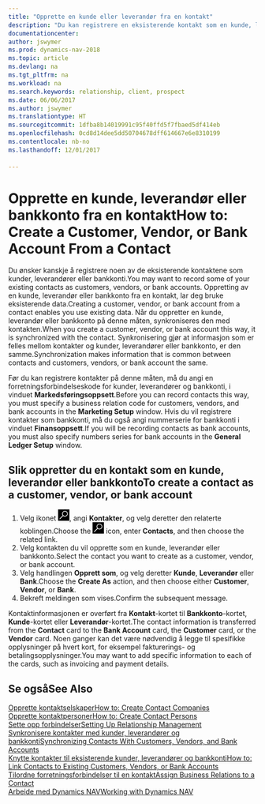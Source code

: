 ```yaml
---
title: "Opprette en kunde eller leverandør fra en kontakt"
description: "Du kan registrere en eksisterende kontakt som en kunde, leverandør eller bankkonto ved å bruke eksisterende data og angi en forretningsforbindelse."
documentationcenter: 
author: jswymer
ms.prod: dynamics-nav-2018
ms.topic: article
ms.devlang: na
ms.tgt_pltfrm: na
ms.workload: na
ms.search.keywords: relationship, client, prospect
ms.date: 06/06/2017
ms.author: jswymer
ms.translationtype: HT
ms.sourcegitcommit: 1dfba8b14019991c95f40ffd5f7fbaed5df414eb
ms.openlocfilehash: 0cd8d14dee5dd50704678dff614667e6e8310199
ms.contentlocale: nb-no
ms.lasthandoff: 12/01/2017

---
```

# <a name="how-to-create-a-customer-vendor-or-bank-account-from-a-contact"></a><span data-ttu-id="6d26d-103">Opprette en kunde, leverandør eller bankkonto fra en kontakt</span><span class="sxs-lookup"><span data-stu-id="6d26d-103">How to: Create a Customer, Vendor, or Bank Account From a Contact</span></span>
<span data-ttu-id="6d26d-104">Du ønsker kanskje å registrere noen av de eksisterende kontaktene som kunder, leverandører eller bankkonti.</span><span class="sxs-lookup"><span data-stu-id="6d26d-104">You may want to record some of your existing contacts as customers, vendors, or bank accounts.</span></span> <span data-ttu-id="6d26d-105">Oppretting av en kunde, leverandør eller bankkonto fra en kontakt, lar deg bruke eksisterende data.</span><span class="sxs-lookup"><span data-stu-id="6d26d-105">Creating a customer, vendor, or bank account from a contact enables you use existing data.</span></span> <span data-ttu-id="6d26d-106">Når du oppretter en kunde, leverandør eller bankkonto på denne måten, synkroniseres den med kontakten.</span><span class="sxs-lookup"><span data-stu-id="6d26d-106">When you create a customer, vendor, or bank account this way, it is synchronized with the contact.</span></span> <span data-ttu-id="6d26d-107">Synkronisering gjør at informasjon som er felles mellom kontakter og kunder, leverandører eller bankkonto, er den samme.</span><span class="sxs-lookup"><span data-stu-id="6d26d-107">Synchronization makes information that is common between contacts and customers, vendors, or bank account the same.</span></span>

<span data-ttu-id="6d26d-108">Før du kan registrere kontakter på denne måten, må du angi en forretningsforbindelseskode for kunder, leverandører og bankkonti, i vinduet **Markedsføringsoppsett**.</span><span class="sxs-lookup"><span data-stu-id="6d26d-108">Before you can record contacts this way, you must specify a business relation code for customers, vendors, and bank accounts in the **Marketing Setup** window.</span></span> <span data-ttu-id="6d26d-109">Hvis du vil registrere kontakter som bankkonti, må du også angi nummerserie for bankkonti i vinduet **Finansoppsett**.</span><span class="sxs-lookup"><span data-stu-id="6d26d-109">If you will be recording contacts as bank accounts, you must also specify numbers series for bank accounts in the **General Ledger Setup** window.</span></span>

## <a name="to-create-a-contact-as-a-customer-vendor-or-bank-account"></a><span data-ttu-id="6d26d-110">Slik oppretter du en kontakt som en kunde, leverandør eller bankkonto</span><span class="sxs-lookup"><span data-stu-id="6d26d-110">To create a contact as a customer, vendor, or bank account</span></span>
1. <span data-ttu-id="6d26d-111">Velg ikonet ![Søk etter side eller rapport](media/ui-search/search_small.png "Søk etter side eller rapport"), angi **Kontakter**, og velg deretter den relaterte koblingen.</span><span class="sxs-lookup"><span data-stu-id="6d26d-111">Choose the ![Search for Page or Report](media/ui-search/search_small.png "Search for Page or Report icon") icon, enter **Contacts**, and then choose the related link.</span></span>
2. <span data-ttu-id="6d26d-112">Velg kontakten du vil opprette som en kunde, leverandør eller bankkonto.</span><span class="sxs-lookup"><span data-stu-id="6d26d-112">Select the contact you want to create as a customer, vendor, or bank account.</span></span>
3. <span data-ttu-id="6d26d-113">Velg handlingen **Opprett som**, og velg deretter **Kunde**, **Leverandør** eller **Bank**.</span><span class="sxs-lookup"><span data-stu-id="6d26d-113">Choose the **Create As** action, and then choose either **Customer**, **Vendor**, or **Bank**.</span></span>
4. <span data-ttu-id="6d26d-114">Bekreft meldingen som vises.</span><span class="sxs-lookup"><span data-stu-id="6d26d-114">Confirm the subsequent message.</span></span>

<span data-ttu-id="6d26d-115">Kontaktinformasjonen er overført fra **Kontakt**-kortet til **Bankkonto**-kortet, **Kunde**-kortet eller **Leverandør**-kortet.</span><span class="sxs-lookup"><span data-stu-id="6d26d-115">The contact information is transferred from the **Contact** card to the **Bank Account** card, the **Customer** card, or the **Vendor** card.</span></span> <span data-ttu-id="6d26d-116">Noen ganger kan det være nødvendig å legge til spesifikke opplysninger på hvert kort, for eksempel fakturerings- og betalingsopplysninger.</span><span class="sxs-lookup"><span data-stu-id="6d26d-116">You may want to add specific information to each of the cards, such as invoicing and payment details.</span></span>

## <a name="see-also"></a><span data-ttu-id="6d26d-117">Se også</span><span class="sxs-lookup"><span data-stu-id="6d26d-117">See Also</span></span>
[<span data-ttu-id="6d26d-118">Opprette kontaktselskaper</span><span class="sxs-lookup"><span data-stu-id="6d26d-118">How to: Create Contact Companies</span></span>](marketing-create-contact-companies.md)  
[<span data-ttu-id="6d26d-119">Opprette kontaktpersoner</span><span class="sxs-lookup"><span data-stu-id="6d26d-119">How to: Create Contact Persons</span></span>](marketing-create-contact-persons.md)  
[<span data-ttu-id="6d26d-120">Sette opp forbindelser</span><span class="sxs-lookup"><span data-stu-id="6d26d-120">Setting Up Relationship Management</span></span>](marketing-setup-marketing.md)  
[<span data-ttu-id="6d26d-121">Synkronisere kontakter med kunder, leverandører og bankkonti</span><span class="sxs-lookup"><span data-stu-id="6d26d-121">Synchronizing Contacts With Customers, Vendors, and Bank Accounts</span></span>](marketing-synchronize-contacts-customers-vendors-bank-accounts.md)  
[<span data-ttu-id="6d26d-122">Knytte kontakter til eksisterende kunder, leverandører og bankkonti</span><span class="sxs-lookup"><span data-stu-id="6d26d-122">How to: Link Contacts to Existing Customers, Vendors, or Bank Accounts</span></span>](marketing-how-link-contact.md)  
[<span data-ttu-id="6d26d-123">Tilordne forretningsforbindelser til en kontakt</span><span class="sxs-lookup"><span data-stu-id="6d26d-123">Assign Business Relations to a Contact</span></span>](marketing-business-relations.md#AssignBusRelContact)  
[<span data-ttu-id="6d26d-124">Arbeide med Dynamics NAV</span><span class="sxs-lookup"><span data-stu-id="6d26d-124">Working with Dynamics NAV</span></span>](ui-work-product.md)


